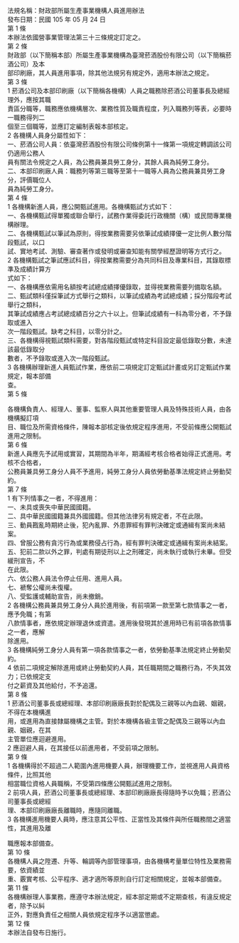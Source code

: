 法規名稱：財政部所屬生產事業機構人員進用辦法  
發布日期：民國 105 年 05 月 24 日  
第 1 條  
本辦法依國營事業管理法第三十三條規定訂定之。  
第 2 條  
財政部（以下簡稱本部）所屬生產事業機構為臺灣菸酒股份有限公司（以下簡稱菸酒公司）及本  
部印刷廠，其人員進用事項，除其他法規另有規定外，適用本辦法之規定。  
第 3 條  
1 菸酒公司及本部印刷廠（以下簡稱各機構）人員之職務除菸酒公司董事長及總經理外，應按其職  
責區分職等，職務應依機構層次、業務性質及職責程度，列入職務列等表，必要時一職務得列二  
個至三個職等，並應訂定編制表報本部核定。  
2 各機構人員身分屬性如下：  
一、菸酒公司人員：依臺灣菸酒股份有限公司條例第十一條第一項規定轉調該公司仍適用公務人  
員有關法令規定之人員，為公務員兼具勞工身分，其餘人員為純勞工身分。  
二、本部印刷廠人員：職務列等第三職等至第十一職等人員為公務員兼具勞工身分，評價職位人  
員為純勞工身分。  
第 4 條  
1 各機構新進人員，應公開甄試進用。各機構甄試方式如下：  
一、各機構甄試得單獨或聯合舉行，試務作業得委託行政機關（構）或民間專業機構辦理。  
二、各機構甄試以筆試為原則，得按業務需要另依筆試成績擇優一定比例人數分階段甄試，以口  
試、實地考試、測驗、審查著作或發明或審查知能有關學經歷證明等方式行之。  
2 各機構甄試之筆試應試科目，得按業務需要分為共同科目及專業科目，其錄取標準及成績計算方  
式如下：  
一、各機構應依需用名額按考試總成績擇優錄取，並得視業務需要列備取名額。  
二、甄試類科僅採筆試方式舉行之類科，以筆試成績為考試總成績；採分階段考試舉行之類科，  
其筆試成績應占考試總成績百分之六十以上。但筆試成績有一科為零分者，不予錄取或進入  
次一階段甄試。缺考之科目，以零分計之。  
三、各機構得視甄試類科需要，對各階段甄試或特定科目設定最低錄取分數，未達該最低錄取分  
數者，不予錄取或進入次一階段甄試。  
3 各機構辦理新進人員甄試作業，應依前二項規定訂定甄試計畫或另訂定甄試作業規定，報本部備  
查。  
第 5 條  


各機構負責人、經理人、董事、監察人與其他重要管理人員及特殊技術人員，由各機構擬訂項  
目、職位及所需資格條件，陳報本部核定後依規定程序進用，不受前條應公開甄試進用之限制。  
第 6 條  
新進人員應先予試用或實習，其期間為半年，期滿經考核合格者始得正式進用。考核不合格者，  
公務員兼具勞工身分人員不予進用，純勞工身分人員依勞動基準法規定終止勞動契約。  
第 7 條  
1 有下列情事之一者，不得進用：  
一、未具或喪失中華民國國籍。  
二、具中華民國國籍兼具外國國籍。但其他法律另有規定者，不在此限。  
三、動員戡亂時期終止後，犯內亂罪、外患罪經有罪判決確定或通緝有案尚未結案。  
四、曾服公務有貪污行為或業務侵占行為，經有罪判決確定或通緝有案尚未結案。  
五、犯前二款以外之罪，判處有期徒刑以上之刑確定，尚未執行或執行未畢。但受緩刑宣告，不  
在此限。  
六、依公務人員法令停止任用、進用人員。  
七、褫奪公權尚未復權。  
八、受監護或輔助宣告，尚未撤銷。  
2 各機構公務員兼具勞工身分人員於進用後，有前項第一款至第七款情事之一者，應予免職；有第  
八款情事者，應依規定辦理退休或資遣。進用後發現其於進用時已有前項各款情事之一者，應解  
除進用。  
3 各機構純勞工身分人員有第一項各款情事之一者，依勞動基準法規定終止勞動契約。  
4 依前二項規定解除進用或終止勞動契約人員，其任職期間之職務行為，不失其效力；已依規定支  
付之薪資及其他給付，不予追還。  
第 8 條  
1 菸酒公司董事長或總經理、本部印刷廠廠長對於配偶及三親等以內血親、姻親，不得在本機構進  
用，或進用為直接隸屬機構之主管。對於本機構各級主管之配偶及三親等以內血親、姻親，在其  
主管單位應迴避進用。  
2 應迴避人員，在其接任以前進用者，不受前項之限制。  
第 9 條  
1 各機構得於不超過二人範圍內進用機要人員，辦理機要工作，並視進用人員資格條件，比照其他  
相當職位資格人員職稱，不受第四條應公開甄試進用之限制。  
2 前項人員，菸酒公司董事長或總經理、本部印刷廠廠長得隨時予以免職；菸酒公司董事長或總經  
理、本部印刷廠廠長離職時，應隨同離職。  
3 各機構進用機要人員時，應注意其公平性、正當性及其條件與所任職務間之適當性，其進用及離  


職應報本部備查。  
第 10 條  
各機構人員之陞遷、升等、輪調等內部管理事項，由各機構考量單位特性及業務需要，依資績並  
重、覈實考核、公平程序、適才適所等原則自行訂定相關規定，並報本部備查。  
第 11 條  
各機構辦理人事業務，應遵守本辦法規定，經本部定期或不定期查核，有違反規定者，除予以糾  
正外，對應負責任之相關人員依規定程序予以適當懲處。  
第 12 條  
本辦法自發布日施行。  


